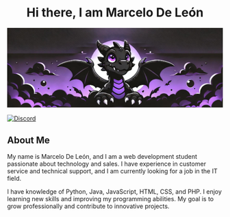 <div align="center">  
<h1> Hi there, I am Marcelo De León</h1>
</div>


![Banner](img/dragon_banner.jpg)

[![Discord](https://img.shields.io/badge/Discord-5865F2?style=for-the-badge&logo=discord&logoColor=white)](https://discord.gg/TU_INVITACION)


About Me
---
My name is Marcelo De León, and I am a web development student passionate about technology and sales. I have experience in customer service and technical support, and I am currently looking for a job in the IT field.

I have knowledge of Python, Java, JavaScript, HTML, CSS, and PHP. I enjoy learning new skills and improving my programming abilities. My goal is to grow professionally and contribute to innovative projects.
